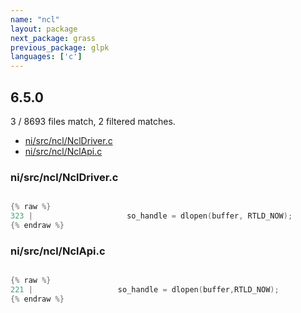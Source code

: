 ```yaml
---
name: "ncl"
layout: package
next_package: grass
previous_package: glpk
languages: ['c']
---
```

## 6.5.0
3 / 8693 files match, 2 filtered matches.

 - [ni/src/ncl/NclDriver.c](#nisrcnclncldriverc)
 - [ni/src/ncl/NclApi.c](#nisrcnclnclapic)

### ni/src/ncl/NclDriver.c

```c

{% raw %}
323 |                     so_handle = dlopen(buffer, RTLD_NOW);
{% endraw %}

```
### ni/src/ncl/NclApi.c

```c

{% raw %}
221 | 					so_handle = dlopen(buffer,RTLD_NOW);
{% endraw %}

```